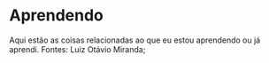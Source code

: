# Aprendendo
 Aqui estão as coisas relacionadas ao que eu estou aprendendo ou já aprendi.
 Fontes:
 Luiz Otávio Miranda;
